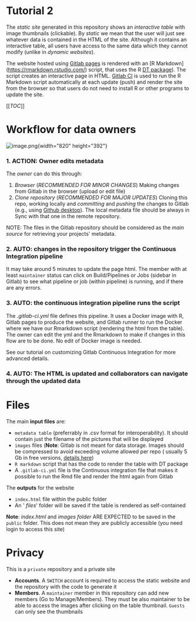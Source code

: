 # Tutorial 2

The _static site_ generated in this repository shows an _interactive table_ with image thumbnails (clickable). By _static_ we mean that the user will just see whatever data is contained in the HTML of the site. Although it contains an interactive table, all users have access to the same data which they cannot modify (unlike in _dynamic websites_).

The website hosted using [Gitlab pages](shttps://docs.gitlab.com/ee/user/project/pages/) is rendered with an \[R Markdown\] (https://rmarkdown.rstudio.com/) script, that uses the R [DT package](https://rstudio.github.io/DT/)). The script creates an interactive page in HTML. [Gitlab CI](https://docs.gitlab.com/ee/ci/) is used to run the R Markdown script automatically at each update (push) and render the site from the browser so that users do not need to install R or other programs to update the site. 

[[_TOC_]]

# Workflow for data owners

![image.png](uploads/6e6e99d42e8bb7d128fbbc6ee131ab12/image.png){width="820" height="392"}

### 1\. ACTION: Owner edits **metadata**

The _owner_ can do this through:

1. _Browser_ (_RECOMMENDED FOR MINOR CHANGES_) Making changes from Gitlab in the browser (upload or edit file)
2. _Clone repository_ (_RECOMMENDED FOR MAJOR UPDATES_) Cloning this repo, working locally and _committing_ and _pushing_ the changes to Gitlab (e.g., using [Github desktop](https://desktop.github.com/)). The local metadata file should be always in Sync with that one in the remote repository.

NOTE: The files in the Gitlab repository should be considered as the _main source_ for retrieving your projects' metadata.

### 2\. AUTO: changes in the repository **trigger the Continuous Integration pipeline**

It may take around 5 minutes to update the page html. The member with at least `maintainer` status can click on Build/Pipelines or Jobs (sidebar in Gitlab) to see what pipeline or job (within pipeline) is running, and if there are any errors.

### 3\. AUTO: the continuous integration pipeline **runs the script**

The _.gitlab-ci.yml_ file defines this pipeline. It uses a Docker image with R, Gitlab pages to produce the website, and Gitlab runner to run the Docker where we have our Rmarkdown script (rendering the html from the table). The owner can edit the yml and the Rmarkdown to make if changes in this flow are to be done. No edit of Docker image is needed.

See our tutorial on customizing Gitlab Continuous Integration for more advanced details. 

### 4\. AUTO: The HTML is updated and collaborators can navigate through the updated data

# Files

The main **input files** are:

* `metadata table` (preferrably in .csv format for interoperability). It should contain just the filename of the pictures that will be displayed
* `images` files (**Note**: Gitlab is not meant for data storage. Images should be compressed to avoid exceeding volume allowed per repo ( usually 5 Gb in free versions, [details here](https://about.gitlab.com/pricing/faq-paid-storage-transfer/))
* `R markdown` script that has the code to render the table with DT package
* A `.gitlab-ci.yml` file is the Continuous integration file that makes it possible to run the Rmd file and render the html again from Gitlab

The **outputs** for the website

* `index.html` file within the public folder
* An ' _files_' folder will be saved if the table is rendered as self-contained

**Note**: _index.html_ and _images folder_ ARE EXPECTED to be saved in the `public` folder. This does not mean they are publicly accessible (you need login to access this site)

# Privacy

This is a `private` repository and a private site

* **Accounts**. A `SWITCH` account is required to access the static website and the repository with the code to generate it
* **Members**. A `maintainer` member in this repository can add new members (Go to Manage/Members). They must be also maintainer to be able to access the images after clicking on the table thumbnail. `Guests` can only see the thumbnails